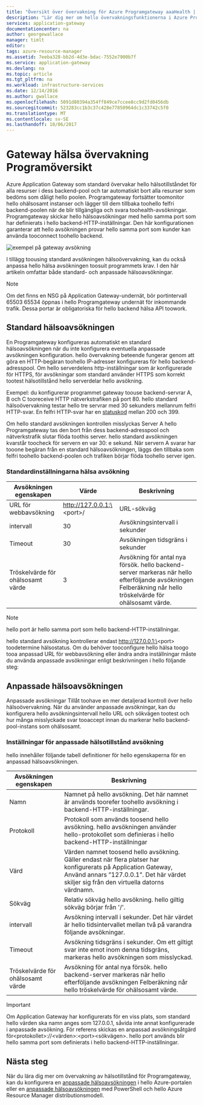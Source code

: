 ```yaml
---
title: "Översikt över övervakning för Azure Programgateway aaaHealth | Microsoft Docs"
description: "Lär dig mer om hello övervakningsfunktionerna i Azure Programgateway"
services: application-gateway
documentationcenter: na
author: georgewallace
manager: timlt
editor: 
tags: azure-resource-manager
ms.assetid: 7eeba328-bb2d-4d3e-bdac-7552e7900b7f
ms.service: application-gateway
ms.devlang: na
ms.topic: article
ms.tgt_pltfrm: na
ms.workload: infrastructure-services
ms.date: 12/14/2016
ms.author: gwallace
ms.openlocfilehash: 5091d80394a354ff849ce7ccee8cc9d2fd0456db
ms.sourcegitcommit: 523283cc1b3c37c428e77850964dc1c33742c5f0
ms.translationtype: MT
ms.contentlocale: sv-SE
ms.lasthandoff: 10/06/2017
---
```

# <a name="application-gateway-health-monitoring-overview"></a>Gateway hälsa övervakning Programöversikt

Azure Application Gateway som standard övervakar hello hälsotillståndet för alla resurser i dess backend-pool och tar automatiskt bort alla resurser som bedöms som dåligt hello poolen. Programgateway fortsätter toomonitor hello ohälsosamt instanser och lägger till dem tillbaka toohello felfri backend-poolen när de blir tillgängliga och svara toohealth-avsökningar. Programgateway skickar hello hälsoavsökningar med hello samma port som har definierats i hello backend-HTTP-inställningar. Den här konfigurationen garanterar att hello avsökningen provar hello samma port som kunder kan använda tooconnect toohello backend.

![exempel på gateway avsökning][1]

I tillägg toousing standard avsökningen hälsoövervakning, kan du också anpassa hello hälsa avsökningen toosuit programmets krav. I den här artikeln omfattar både standard- och anpassade hälsoavsökningar.

> [!NOTE]
> Om det finns en NSG på Application Gateway-undernät, bör portintervall 65503 65534 öppnas i hello Programgateway undernät för inkommande trafik. Dessa portar är obligatoriska för hello backend hälsa API toowork.

## <a name="default-health-probe"></a>Standard hälsoavsökningen

En Programgateway konfigureras automatiskt en standard hälsoavsökningen när du inte konfigurera eventuella anpassade avsökningen konfiguration. hello övervakning beteende fungerar genom att göra en HTTP-begäran toohello IP-adresser konfigureras för hello backend-adresspool. Om hello serverdelens http-inställningar som är konfigurerade för HTTPS, för avsökningar som standard använder HTTPS som korrekt tootest hälsotillstånd hello serverdelar hello avsökning.

Exempel: du konfigurerar programmet gateway toouse backend-servrar A, B och C tooreceive HTTP nätverkstrafiken på port 80. hello standard hälsoövervakning testar hello tre servrar med 30 sekunders mellanrum felfri HTTP-svar. En felfri HTTP-svar har en [statuskod](https://msdn.microsoft.com/library/aa287675.aspx) mellan 200 och 399.

Om hello standard avsökningen kontrollen misslyckas Server A hello Programgateway tas den bort från dess backend-adresspool och nätverkstrafik slutar flöda toothis server. hello standard avsökningen kvarstår toocheck för servern en var 30: e sekund. När servern A svarar har tooone begäran från en standard hälsoavsökningen, läggs den tillbaka som felfri toohello backend-poolen och trafiken börjar flöda toohello server igen.

### <a name="default-health-probe-settings"></a>Standardinställningarna hälsa avsökning

| Avsökningen egenskapen | Värde | Beskrivning |
| --- | --- | --- |
| URL för webbavsökning |http://127.0.0.1:\<port\>/ |URL-sökväg |
| intervall |30 |Avsökningsintervall i sekunder |
| Timeout |30 |Avsökningen tidsgräns i sekunder |
| Tröskelvärde för ohälsosamt värde |3 |Avsökning för antal nya försök. hello backend-server markeras när hello efterföljande avsökningen Felberäkning når hello tröskelvärde för ohälsosamt värde. |

> [!NOTE]
> hello port är hello samma port som hello backend-HTTP-inställningar.

hello standard avsökning kontrollerar endast http://127.0.0.1:\<port\> toodetermine hälsostatus. Om du behöver tooconfigure hello hälsa toogo tooa anpassad URL för webbavsökning eller ändra andra inställningar måste du använda anpassade avsökningar enligt beskrivningen i hello följande steg:

## <a name="custom-health-probe"></a>Anpassade hälsoavsökningen

Anpassade avsökningar Tillåt toohave en mer detaljerad kontroll över hello hälsoövervakning. När du använder anpassade avsökningar, kan du konfigurera hello avsökningsintervall hello URL och sökvägen tootest och hur många misslyckade svar tooaccept innan du markerar hello backend-pool-instans som ohälsosamt.

### <a name="custom-health-probe-settings"></a>Inställningar för anpassade hälsotillstånd avsökning

hello innehåller följande tabell definitioner för hello egenskaperna för en anpassad hälsoavsökningen.

| Avsökningen egenskapen | Beskrivning |
| --- | --- |
| Namn |Namnet på hello avsökning. Det här namnet är används toorefer toohello avsökning i backend-HTTP-inställningar. |
| Protokoll |Protokoll som används toosend hello avsökning. hello avsökningen använder hello-protokollet som definieras i hello backend-HTTP-inställningar |
| Värd |Värden namnet toosend hello avsökning. Gäller endast när flera platser har konfigurerats på Application Gateway, Använd annars ”127.0.0.1”. Det här värdet skiljer sig från den virtuella datorns värdnamn. |
| Sökväg |Relativ sökväg hello avsökning. hello giltig sökväg börjar från '/'. |
| intervall |Avsökning intervall i sekunder. Det här värdet är hello tidsintervallet mellan två på varandra följande avsökningar. |
| Timeout |Avsökning tidsgräns i sekunder. Om ett giltigt svar inte emot inom denna tidsgräns, markeras hello avsökningen som misslyckad.  |
| Tröskelvärde för ohälsosamt värde |Avsökning för antal nya försök. hello backend-server markeras när hello efterföljande avsökningen Felberäkning når hello tröskelvärde för ohälsosamt värde. |

> [!IMPORTANT]
> Om Application Gateway har konfigurerats för en viss plats, som standard hello värden ska namn anges som 127.0.0.1, såvida inte annat konfigurerade i anpassade avsökning.
> För referens skickas en anpassad avsökningsåtgärd för\<protokollet\>://\<värden\>:\<port\>\<sökvägen\>. hello port används blir hello samma port som definierats i hello backend-HTTP-inställningar.

## <a name="next-steps"></a>Nästa steg
När du lära dig mer om övervakning av hälsotillstånd för Programgateway, kan du konfigurera en [anpassade hälsoavsökningen](application-gateway-create-probe-portal.md) i hello Azure-portalen eller en [anpassade hälsoavsökningen](application-gateway-create-probe-ps.md) med PowerShell och hello Azure Resource Manager distributionsmodell.

[1]: ./media/application-gateway-probe-overview/appgatewayprobe.png
